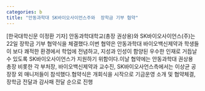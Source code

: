 ```yaml
---
categories: b
title: "안동과학대 SK바이오사이언스주와  장학금 기부 협약"
---
```

[한국대학신문 이정환 기자] 안동과학대학교(총장 권상용)와 SK바이오사이언스(주)는 22일 장학금 기부 협약식을 체결했다.이번 협약은 안동과학대 바이오백신제약과 학생들이 보다 쾌적한 환경에서 학업에 전념하고, 지성과 인성이 함양된 우수한 인재로 거듭날 수 있도록 SK바이오사이언스가 지원하기 위함이다.이날 협약에는 안동과학대 권상용 총장 비롯한 각 부처장, 바이오백신제약과 교수진, SK바이오사언스측에서는 이상균 공장장 외 매니저들이 참석했다.협약식은 개회식을 시작으로 기금운영 소개 및 협약체결, 장학금 전달과 감사패 전달 순으로 진행